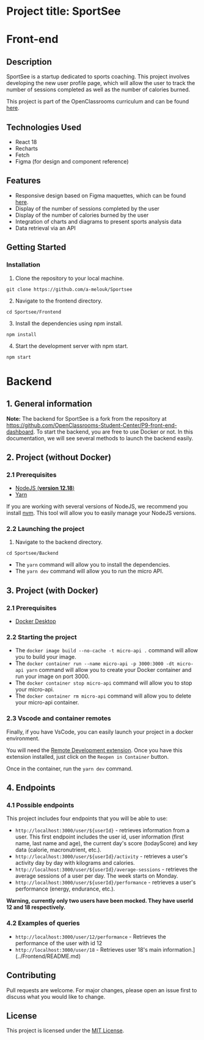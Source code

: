 # Project title: SportSee

# Front-end

## Description

SportSee is a startup dedicated to sports coaching. This project involves developing the new user profile page, which will allow the user to track the number of sessions completed as well as the number of calories burned.

This project is part of the OpenClassrooms curriculum and can be found [here](https://openclassrooms.com/fr/paths/516/projects/812/assignment).

## Technologies Used

- React 18
- Recharts
- Fetch
- Figma (for design and component reference)

## Features

- Responsive design based on Figma maquettes, which can be found [here](https://www.figma.com/file/BMomGVZqLZb811mDMShpLu/UI-design-Sportify-FR?type=design&node-id=0-1&mode=design&t=sNR3A6MLzHlxXxDR-0).
- Display of the number of sessions completed by the user
- Display of the number of calories burned by the user
- Integration of charts and diagrams to present sports analysis data
- Data retrieval via an API

## Getting Started

### Installation

1. Clone the repository to your local machine.

```
git clone https://github.com/a-melouk/Sportsee
```

2. Navigate to the frontend directory.

```
cd Sportsee/Frontend
```

3. Install the dependencies using npm install.

```
npm install
```

4. Start the development server with npm start.

```
npm start
```

# Backend

## 1. General information

**Note:** The backend for SportSee is a fork from the repository at https://github.com/OpenClassrooms-Student-Center/P9-front-end-dashboard.
To start the backend, you are free to use Docker or not. In this documentation, we will see several methods to launch the backend easily.

## 2. Project (**without Docker**)

### 2.1 Prerequisites

- [NodeJS (**version 12.18**)](https://nodejs.org/en/)
- [Yarn](https://yarnpkg.com/)

If you are working with several versions of NodeJS, we recommend you install [nvm](https://github.com/nvm-sh/nvm). This tool will allow you to easily manage your NodeJS versions.

### 2.2 Launching the project

1. Navigate to the backend directory.

```
cd Sportsee/Backend
```

- The `yarn` command will allow you to install the dependencies.
- The `yarn dev` command will allow you to run the micro API.

## 3. Project (**with Docker**)

### 2.1 Prerequisites

- [Docker Desktop](https://www.docker.com/products/docker-desktop)

### 2.2 Starting the project

- The `docker image build --no-cache -t micro-api .` command will allow you to build your image.
- The `docker container run --name micro-api -p 3000:3000 -dt micro-api yarn` command will allow you to create your Docker container and run your image on port 3000.
- The `docker container stop micro-api` command will allow you to stop your micro-api.
- The `docker container rm micro-api` command will allow you to delete your micro-api container.

### 2.3 Vscode and container remotes

Finally, if you have VsCode, you can easily launch your project in a docker environment.

You will need the [Remote Development extension](https://marketplace.visualstudio.com/items?itemName=ms-vscode-remote.vscode-remote-extensionpack). Once you have this extension installed, just click on the `Reopen in Container` button.

Once in the container, run the `yarn dev` command.

## 4. Endpoints

### 4.1 Possible endpoints

This project includes four endpoints that you will be able to use:

- `http://localhost:3000/user/${userId}` - retrieves information from a user. This first endpoint includes the user id, user information (first name, last name and age), the current day's score (todayScore) and key data (calorie, macronutrient, etc.).
- `http://localhost:3000/user/${userId}/activity` - retrieves a user's activity day by day with kilograms and calories.
- `http://localhost:3000/user/${userId}/average-sessions` - retrieves the average sessions of a user per day. The week starts on Monday.
- `http://localhost:3000/user/${userId}/performance` - retrieves a user's performance (energy, endurance, etc.).

**Warning, currently only two users have been mocked. They have userId 12 and 18 respectively.**

### 4.2 Examples of queries

- `http://localhost:3000/user/12/performance` - Retrieves the performance of the user with id 12
- `http://localhost:3000/user/18` - Retrieves user 18's main information.](../Frontend/README.md)

## Contributing

Pull requests are welcome. For major changes, please open an issue first to discuss what you would like to change.

## License

This project is licensed under the [MIT License](LICENSE).

